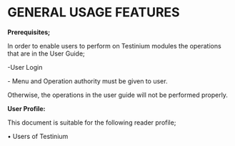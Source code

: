 # GENERAL USAGE FEATURES

**Prerequisites;**

In order to enable users to perform on Testinium modules the operations that are in the User Guide;

-User Login

\- Menu and Operation authority must be given to user.

Otherwise, the operations in the user guide will not be performed properly.

**User Profile:**

This document is suitable for the following reader profile;

• Users of Testinium
